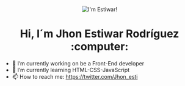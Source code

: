 <p align="center">
<img src="https://i.postimg.cc/1zWgVKvS/atom1.png" alt="I'm Estiwar!" />
</p>

<h1 align="center">Hi, I´m Jhon Estiwar Rodríguez :computer: </h1>

- 🔭 I’m currently working on be a Front-End developer
- 🌱 I’m currently learning HTML-CSS-JavaScript
- 📫 How to reach me: https://twitter.com/Jhon_esti
